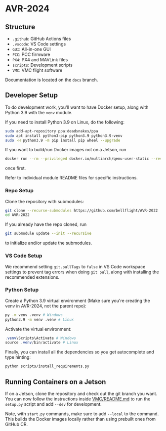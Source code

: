 # AVR-2024
<!--
## Project Management

For Bell employees and partners, work items are tracked on [Trello](https://trello.com/bellavr).
-->
## Structure

- `.github`: GitHub Actions files
- `.vscode`: VS Code settings
- `GUI`: All-in-one GUI
- `PCC`: PCC firmware
- `PX4`: PX4 and MAVLink files
- `scripts`: Development scripts
- `VMC`: VMC flight software

Documentation is located on the `docs` branch.

## Developer Setup

To do development work, you'll want to have Docker setup, along with Python 3.9
with the `venv` module.

If you need to install Python 3.9 on Linux, do the following:

```bash
sudo add-apt-repository ppa:deadsnakes/ppa
sudo apt install python3-pip python3.9 python3.9-venv
sudo -H python3.9 -m pip install pip wheel --upgrade
```

If you want to build/run Docker images not on a Jetson, run

```bash
docker run --rm --privileged docker.io/multiarch/qemu-user-static --reset -p yes
```

once first.

Refer to individual module README files for specific instructions.

### Repo Setup

Clone the repository with submodules:

```bash
git clone --recurse-submodules https://github.com/bellflight/AVR-2022
cd AVR-2022
```

If you already have the repo cloned, run

```bash
git submodule update --init --recursive
```

to initialize and/or update the submodules.

### VS Code Setup

We recommend setting `git.pullTags` to `false` in VS Code workspace settings
to prevent tag errors when doing `git pull`, along with installing the
recommended extensions.

### Python Setup

Create a Python 3.9 virtual environment (Make sure you're creating the venv in AVR-2024, not the parent repo):

```bash
py -m venv .venv # Windows
python3.9 -m venv .venv # Linux
```

Activate the virtual environment:

```powershell
.venv\Scripts\Activate # Windows
source .venv/bin/activate # Linux
```

Finally, you can install all the dependencies so you get autocomplete and type hinting:

```bash
python scripts/install_requirements.py
```

## Running Containers on a Jetson

If on a Jetson, clone the repository and check out the git branch you want.
You can now follow the instructions inside
[VMC/README.md](VMC/README.md) to run the `setup.py`
script and add `--dev` for development.

Note, with `start.py` commands, make sure to add `--local` to the command.
This builds the Docker images locally rather than using prebuilt ones from GitHub CR.
